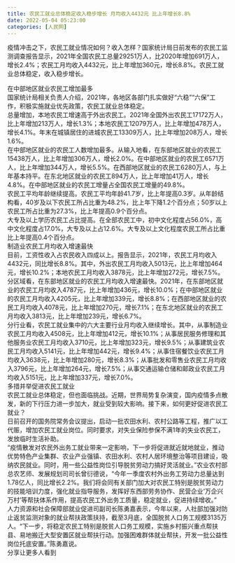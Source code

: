 ```yaml
---
title: 农民工就业总体稳定收入稳步增长 月均收入4432元 比上年增长8.8%
date: 2022-05-04 05:23:00
categories: [人民网]
---
```

疫情冲击之下，农民工就业情况如何？收入怎样？国家统计局日前发布的农民工监测调查报告显示，2021年全国农民工总量29251万人，比2020年增加691万人，增长2.4%；农民工月均收入4432元，比上年增加360元，增长8.8%。农民工就业总体稳定，收入稳步增长。  
  
在中部地区就业农民工增加最多  
国家统计局相关负责人介绍，2021年，各地区各部门扎实做好“六稳”“六保”工作，积极实施就业优先政策，农民工就业总体稳定。  
总量增加，本地农民工增速高于外出农民工。2021年全国外出农民工17172万人，比上年增加213万人，增长1.3%；本地农民工12079万人，比上年增加478万人，增长4.1%。年末在城镇居住的进城农民工13309万人，比上年增加208万人，增长1.6%。  
在中部地区就业的农民工人数增加最多。从输入地看，在东部地区就业的农民工15438万人，比上年增加306万人，增长2.0%。在中部地区就业的农民工6571万人，比上年增加344万人，增长5.5%。在西部地区就业的农民工6280万人，与上年基本持平。在东北地区就业的农民工894万人，比上年增加41万人，增长4.8%。在中部地区就业的农民工增量占全国农民工增量的49.8%。  
农民工平均年龄继续提高。农民工平均年龄41.7岁，比上年提高0.3岁。从年龄结构看，40岁及以下农民工所占比重为48.2%，比上年下降1.2个百分点；50岁以上农民工所占比重为27.3%，比上年提高0.9个百分点。  
大专及以上学历农民工占比提高。在全部农民工中，初中文化程度占56.0%，高中文化程度占17.0%，大专及以上占12.6%。大专及以上文化程度农民工所占比重比上年提高0.4个百分点。  
制造业农民工月均收入增速最快  
目前，工资性收入占农民收入四成以上。报告显示，2021年，农民工月均收入4432元，同比增长8.8%。其中，外出农民工月均收入5013元，比上年增加464元，增长10.2%；本地农民工月均收入3878元，比上年增加272元，增长7.5%。  
分区域看，在东部地区就业的农民工月均收入增速最快。2021年，在东部地区就业的农民工月均收入4787元，比上年增加436元，增长10.0%；在中部地区就业的农民工月均收入4205元，比上年增加339元，增长8.8%；在西部地区就业的农民工月均收入4078元，比上年增加270元，增长7.1%；在东北地区就业的农民工月均收入3813元，比上年增加239元，增长6.7%。  
分行业看，农民工就业集中的六大主要行业月均收入继续增长。其中，从事制造业农民工月均收入4508元，比上年增加412元，增长10.1%；从事居民服务修理和其他服务业农民工月均收入3710元，比上年增加323元，增长9.5%；从事建筑业农民工月均收入5141元，比上年增加442元，增长9.4%；从事住宿餐饮业农民工月均收入3638元，比上年增加280元，增长8.3%；从事批发和零售业农民工月均收入3796元，比上年增加264元，增长7.5%；从事交通运输仓储和邮政业农民工月均收入5151元，比上年增加337元，增长7.0%。  
多措并举促进农民工就业  
农民工就业总体稳定，但也面临挑战。近期，世界局势复杂演变，国内疫情多点散发，新的下行压力进一步加大，就业受到较大影响。接下来，如何更好促进农民工就业？  
日前召开的国务院常务会议提出，启动一批农田水利、农村公路等工程，推广以工代赈，增加农民工就业岗位。同时要求，对失业保险参保不满1年的失业农民工，发放临时生活补助。  
“疫情散发对农民外出务工就业带来一定影响，下一步将促进就近就地就业，推动优势特色产业集群、农业产业强镇、农田水利、农村人居环境整治等项目建设，吸纳农民就业。同时，用一些公益性岗位引导脱贫劳动力搞好灵活就业。”农业农村部总农艺师、发展规划司司长曾衍德说，“今年一季度农村外出务工劳动力总量达到1.78亿人，同比增长2.2%。我们将会同有关部门加大对农民工特别是脱贫劳动力的技能培训力度，强化就业指导服务，发挥好东西部劳务协作、民营企业‘万企兴万村’等帮扶体系作用，提高农民工外出务工质量，稳定就业，促进持续增收。”  
人力资源和社会保障部就业促进司副司长陈勇嘉表示，今年以来，人社部加强对防止返贫监测对象的就业帮扶政策扶持，截至3月底，全国脱贫人口务工规模3135万人。“下一步，将稳定农民工特别是脱贫人口务工规模，实施乡村振兴重点帮扶县、易地搬迁大型安置区就业帮扶行动。加强困难群体就业帮扶，开发一批公益性岗位托底安置。”陈勇嘉说。  
分享让更多人看到  
